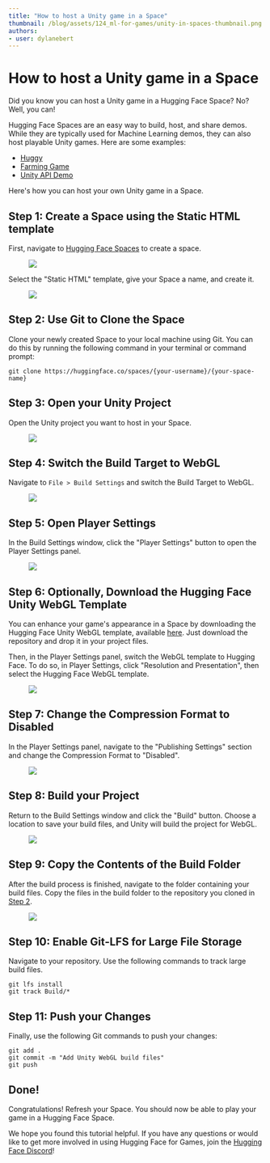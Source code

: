 ```yaml
---
title: "How to host a Unity game in a Space"
thumbnail: /blog/assets/124_ml-for-games/unity-in-spaces-thumbnail.png
authors:
- user: dylanebert
---
```


<h1>How to host a Unity game in a Space</h1>

<!-- {authors} --> 


Did you know you can host a Unity game in a Hugging Face Space? No? Well, you can!

Hugging Face Spaces are an easy way to build, host, and share demos. While they are typically used for Machine Learning demos, 
they can also host playable Unity games. Here are some examples:
- [Huggy](https://huggingface.co/spaces/ThomasSimonini/Huggy)
- [Farming Game](https://huggingface.co/spaces/dylanebert/FarmingGame) 
- [Unity API Demo](https://huggingface.co/spaces/dylanebert/UnityDemo)

Here's how you can host your own Unity game in a Space.

## Step 1: Create a Space using the Static HTML template

First, navigate to [Hugging Face Spaces](https://huggingface.co/new-space) to create a space.

<figure class="image text-center">
  <img src="https://huggingface.co/datasets/huggingface/documentation-images/resolve/main/blog/124_ml-for-games/games-in-spaces/1.png">
</figure> 

Select the "Static HTML" template, give your Space a name, and create it.

<figure class="image text-center">
  <img src="https://huggingface.co/datasets/huggingface/documentation-images/resolve/main/blog/124_ml-for-games/games-in-spaces/2.png">
</figure> 

## Step 2: Use Git to Clone the Space

Clone your newly created Space to your local machine using Git. You can do this by running the following command in your terminal or command prompt:

```
git clone https://huggingface.co/spaces/{your-username}/{your-space-name}
```

## Step 3: Open your Unity Project

Open the Unity project you want to host in your Space.

<figure class="image text-center">
  <img src="https://huggingface.co/datasets/huggingface/documentation-images/resolve/main/blog/124_ml-for-games/games-in-spaces/3.png">
</figure> 

## Step 4: Switch the Build Target to WebGL

Navigate to `File > Build Settings` and switch the Build Target to WebGL.

<figure class="image text-center">
  <img src="https://huggingface.co/datasets/huggingface/documentation-images/resolve/main/blog/124_ml-for-games/games-in-spaces/4.png">
</figure> 

## Step 5: Open Player Settings

In the Build Settings window, click the "Player Settings" button to open the Player Settings panel.

<figure class="image text-center">
  <img src="https://huggingface.co/datasets/huggingface/documentation-images/resolve/main/blog/124_ml-for-games/games-in-spaces/5.png">
</figure> 

## Step 6: Optionally, Download the Hugging Face Unity WebGL Template

You can enhance your game's appearance in a Space by downloading the Hugging Face Unity WebGL template, available [here](https://github.com/huggingface/Unity-WebGL-template-for-Hugging-Face-Spaces). Just download the repository and drop it in your project files.

Then, in the Player Settings panel, switch the WebGL template to Hugging Face. To do so, in Player Settings, click "Resolution and Presentation", then select the Hugging Face WebGL template.

<figure class="image text-center">
  <img src="https://huggingface.co/datasets/huggingface/documentation-images/resolve/main/blog/124_ml-for-games/games-in-spaces/6.png">
</figure> 

## Step 7: Change the Compression Format to Disabled

In the Player Settings panel, navigate to the "Publishing Settings" section and change the Compression Format to "Disabled".

<figure class="image text-center">
  <img src="https://huggingface.co/datasets/huggingface/documentation-images/resolve/main/blog/124_ml-for-games/games-in-spaces/7.png">
</figure> 

## Step 8: Build your Project

Return to the Build Settings window and click the "Build" button. Choose a location to save your build files, and Unity will build the project for WebGL.

<figure class="image text-center">
  <img src="https://huggingface.co/datasets/huggingface/documentation-images/resolve/main/blog/124_ml-for-games/games-in-spaces/8.png">
</figure> 

## Step 9: Copy the Contents of the Build Folder

After the build process is finished, navigate to the folder containing your build files. Copy the files in the build folder to the repository you cloned in [Step 2](#step-2-use-git-to-clone-the-space).
<figure class="image text-center">
  <img src="https://huggingface.co/datasets/huggingface/documentation-images/resolve/main/blog/124_ml-for-games/games-in-spaces/9.png">
</figure> 

## Step 10: Enable Git-LFS for Large File Storage

Navigate to your repository. Use the following commands to track large build files.

```
git lfs install
git track Build/* 
```

## Step 11: Push your Changes

Finally, use the following Git commands to push your changes:

```
git add .
git commit -m "Add Unity WebGL build files"
git push
```

## Done!

Congratulations! Refresh your Space. You should now be able to play your game in a Hugging Face Space.

We hope you found this tutorial helpful. If you have any questions or would like to get more involved in using Hugging Face for Games, join the [Hugging Face Discord](https://hf.co/join/discord)!